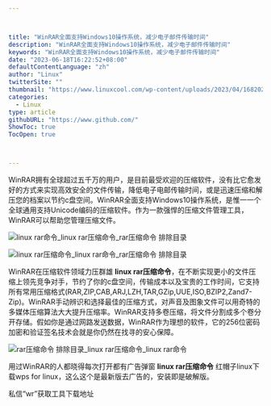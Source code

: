 ```yaml
---



title: "WinRAR全面支持Windows10操作系统，减少电子邮件传输时间"
description: "WinRAR全面支持Windows10操作系统，减少电子邮件传输时间"
keywords: "WinRAR全面支持Windows10操作系统，减少电子邮件传输时间"
date: "2023-06-18T16:22:52+08:00"
defaultContentLanguage: "zh"
author: "Linux"
twitterSite: ""
thumbnail: "https://www.linuxcool.com/wp-content/uploads/2023/04/1682021307398_0.webp"
categories:
  - Linux
type: article
githubURL: "https://www.github.com/"
ShowToc: true
TocOpen: true



---
```


WinRAR拥有全球超过五千万的用户，是目前最受欢迎的压缩软件，没有比它愈发好的方式来实现高效安全的文件传输，降低电子电邮传输时间，或是迅速压缩和解压您的档案以节约c盘空间。WinRAR全面支持Windows10操作系统，是惟一一个全球通用支持Unicode编码的压缩软件。作为一款强悍的压缩文件管理工具，WinRAR可以帮助您管理压缩文件。

![linux rar命令_linux rar压缩命令_rar压缩命令 排除目录](https://www.linuxcool.com/wp-content/uploads/2023/04/1682021307398_0.webp)

![linux rar压缩命令_linux rar命令_rar压缩命令 排除目录](https://www.linuxcool.com/wp-content/uploads/2023/04/1682021307398_1.jpg)

WinRAR在压缩软件领域力压群雄 **linux rar压缩命令**，在不断实现更小的文件压缩上领先竞争对手，节约了你的c盘空间，传输成本以及宝贵的工作时间，它支持所有常用压缩格式(RAR,ZIP,CAB,ARJ,LZH,TAR,GZip,UUE,ISO,BZIP2,Zand7-Zip)。WinRAR手动辨识和选择最佳的压缩方式，对声音及图象文件可以用奇特的多媒体压缩算法大大提升压缩率。WinRAR支持多卷压缩，将文件分割成多个卷分开存储。假如你是通过网路发送数据，WinRAR作为理想的软件，它的256位密码加密和验证签名技术会就是你仍然在找寻的安心保障。

![rar压缩命令 排除目录_linux rar压缩命令_linux rar命令](https://www.linuxcool.com/wp-content/uploads/2023/04/1682021307398_2.jpg)

用过WinRAR的人都晓得每次打开都有广告弹窗 **linux rar压缩命令** 红帽子linux下载wps for linux，这么这个是最新版去广告的，安装即是破解版。

私信“wr”获取工具下载地址